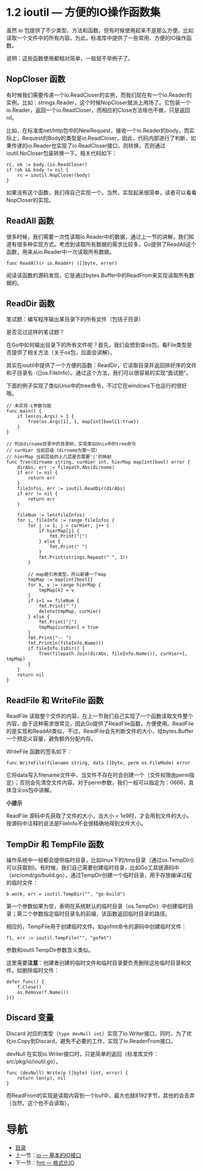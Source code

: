 # 1.2 ioutil — 方便的IO操作函数集 #

虽然 io 包提供了不少类型、方法和函数，但有时候使用起来不是那么方便。比如读取一个文件中的所有内容。为此，标准库中提供了一些常用、方便的IO操作函数。

说明：这些函数使用都相对简单，一般就不举例子了。

## NopCloser 函数 ##

有时候我们需要传递一个io.ReadCloser的实例，而我们现在有一个io.Reader的实例，比如：strings.Reader，这个时候NopCloser就派上用场了。它包装一个io.Reader，返回一个io.ReadCloser，而相应的Close方法啥也不做，只是返回nil。

比如，在标准库net/http包中的NewRequest，接收一个io.Reader的body，而实际上，Request的Body的类型是io.ReadCloser，因此，代码内部进行了判断，如果传递的io.Reader也实现了io.ReadCloser接口，则转换，否则通过ioutil.NoCloser包装转换一下。相关代码如下：

	rc, ok := body.(io.ReadCloser)
	if !ok && body != nil {
		rc = ioutil.NopCloser(body)
	}

如果没有这个函数，我们得自己实现一个。当然，实现起来很简单，读者可以看看NopCloser的实现。

## ReadAll 函数 ##

很多时候，我们需要一次性读取io.Reader中的数据，通过上一节的讲解，我们知道有很多种实现方式。考虑到读取所有数据的需求比较多，Go提供了ReadAll这个函数，用来从io.Reader中一次读取所有数据。

	func ReadAll(r io.Reader) ([]byte, error)

阅读该函数的源码发现，它是通过bytes.Buffer中的ReadFrom来实现读取所有数据的。

## ReadDir 函数 ##

笔试题：编写程序输出某目录下的所有文件（包括子目录）

是否见过这样的笔试题？

在Go中如何输出目录下的所有文件呢？首先，我们会想到查os包，看File类型是否提供了相关方法（关于os包，后面会讲解）。

其实在ioutil中提供了一个方便的函数：ReadDir，它读取目录并返回排好序的文件和子目录名（[]os.FileInfo）。通过这个方法，我们可以很容易的实现“面试题”。

下面的例子实现了类似Unix中的tree命令，不过它在windows下也运行的很好哦。
	
	// 未实现-L参数功能
	func main() {
		if len(os.Args) > 1 {
			Tree(os.Args[1], 1, map[int]bool{1:true})
		}
	}
	
	// 列出dirname目录中的目录树，实现类似Unix中的tree命令
	// curHier 当前层级（dirname为第一层）
	// hierMap 当前层级的上几层是否需要'|'的映射
	func Tree(dirname string, curHier int, hierMap map[int]bool) error {
		dirAbs, err := filepath.Abs(dirname)
		if err != nil {
			return err
		}
		fileInfos, err := ioutil.ReadDir(dirAbs)
		if err != nil {
			return err
		}
	
		fileNum := len(fileInfos)
		for i, fileInfo := range fileInfos {
			for j := 1; j < curHier; j++ {
				if hierMap[j] {
				    fmt.Print("|")
				} else {
				    fmt.Print(" ")
				}
				fmt.Print(strings.Repeat(" ", 3))
			}
			
			// map是引用类型，所以新建一个map
			tmpMap := map[int]bool{}
			for k, v := range hierMap {
			    tmpMap[k] = v
			}
			if i+1 == fileNum {
				fmt.Print("`")
				delete(tmpMap, curHier)
			} else {
				fmt.Print("|")
				tmpMap[curHier] = true
			}
			fmt.Print("-- ")
			fmt.Println(fileInfo.Name())
			if fileInfo.IsDir() {
				Tree(filepath.Join(dirAbs, fileInfo.Name()), curHier+1, tmpMap)
			}
		}
		return nil
	}

## ReadFile 和 WriteFile 函数 ##

ReadFile 读取整个文件的内容，在上一节我们自己实现了一个函数读取文件整个内容，由于这种需求很常见，因此Go提供了ReadFile函数，方便使用。ReadFile的是实现和ReadAll类似，不过，ReadFile会先判断文件的大小，给bytes.Buffer一个预定义容量，避免额外分配内存。

WriteFile 函数的签名如下：

	func WriteFile(filename string, data []byte, perm os.FileMode) error

它将data写入filename文件中，当文件不存在时会创建一个（文件权限由perm指定）；否则会先清空文件内容。对于perm参数，我们一般可以指定为：0666，具体含义os包中讲解。

**小提示**

ReadFile 源码中先获取了文件的大小，当大小 < 1e9时，才会用到文件的大小。按源码中注释的说法是FileInfo不会很精确地得到文件大小。

## TempDir 和 TempFile 函数 ##

操作系统中一般都会提供临时目录，比如linux下的/tmp目录（通过os.TempDir()可以获取到)。有时候，我们自己需要创建临时目录，比如Go工具链源码中（src/cmd/go/build.go），通过TempDir创建一个临时目录，用于存放编译过程的临时文件：

	b.work, err = ioutil.TempDir("", "go-build")

第一个参数如果为空，表明在系统默认的临时目录（os.TempDir）中创建临时目录；第二个参数指定临时目录名的前缀，该函数返回临时目录的路径。

相应的，TempFile用于创建临时文件。如gofmt命令的源码中创建临时文件：

	f1, err := ioutil.TempFile("", "gofmt")

参数和ioutil.TempDir参数含义类似。

这里需要**注意**：创建者创建的临时文件和临时目录要负责删除这些临时目录和文件。如删除临时文件：
	
	defer func() {
		f.Close()
		os.Remove(f.Name())
	}()

## Discard 变量 ##

Discard 对应的类型（`type devNull int`）实现了io.Writer接口，同时，为了优化io.Copy到Discard，避免不必要的工作，实现了io.ReaderFrom接口。

devNull 在实现io.Writer接口时，只是简单的返回（标准库文件：src/pkg/io/ioutil.go）。

	func (devNull) Write(p []byte) (int, error) {
		return len(p), nil
	}

而ReadFrom的实现是读取内容到一个buf中，最大也就8192字节，其他的会丢弃（当然，这个也不会读取）。

# 导航 #

- [目录](/preface.md)
- 上一节：[io — 基本的IO接口](01.1.md)
- 下一节：[fmt — 格式化IO](01.3.md)